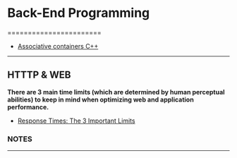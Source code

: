 # Back-End Programming
=======================


- [Associative containers C++](https://en.wikipedia.org/wiki/Associative_containers)

-----------------------------------------------------------------------------------------------------

## HTTTP & WEB

**There are 3 main time limits (which are determined by human perceptual abilities) to keep in mind when optimizing web and application performance.**
- [Response Times: The 3 Important Limits](https://www.nngroup.com/articles/response-times-3-important-limits/)



### NOTES


-----------------------------------------------------------------------------------------------------